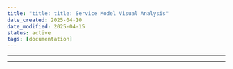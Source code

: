 ```yaml
---
title: "title: title: Service Model Visual Analysis"
date_created: 2025-04-10
date_modified: 2025-04-15
status: active
tags: [documentation]
---
```


---

---


